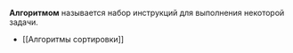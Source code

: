 **Алгоритмом** называется набор инструкций для выполнения некоторой задачи.

- [[Алгоритмы сортировки]]